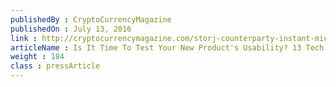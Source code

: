 ```yaml
---
publishedBy : CryptoCurrencyMagazine
publishedOn : July 13, 2016
link : http://cryptocurrencymagazine.com/storj-counterparty-instant-micropayments/
articleName : Is It Time To Test Your New Product's Usability? 13 Tech Experts Weigh In
weight : 184 
class : pressArticle
---
```

